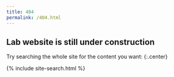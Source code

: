 ```yaml
---
title: 404
permalink: /404.html
---
```


## <i class="fas fa-heart-broken"></i>Lab website is still under construction

Try searching the whole site for the content you want:
{:.center}

{% include site-search.html %}
